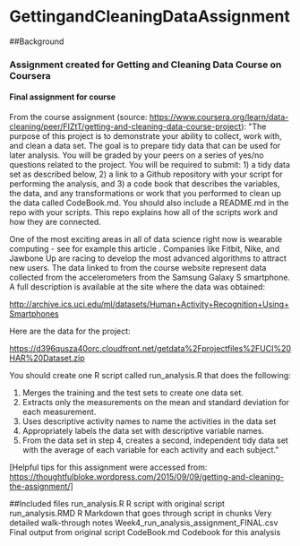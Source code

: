# GettingandCleaningDataAssignment

##Background
### Assignment created for Getting and Cleaning Data Course on Coursera
#### Final assignment for course

From the course assignment (source: https://www.coursera.org/learn/data-cleaning/peer/FIZtT/getting-and-cleaning-data-course-project):
"The purpose of this project is to demonstrate your ability to collect, work with, and clean a data set. The goal is to prepare tidy data that can be used for later analysis. You will be graded by your peers on a series of yes/no questions related to the project. You will be required to submit: 1) a tidy data set as described below, 2) a link to a Github repository with your script for performing the analysis, and 3) a code book that describes the variables, the data, and any transformations or work that you performed to clean up the data called CodeBook.md. You should also include a README.md in the repo with your scripts. This repo explains how all of the scripts work and how they are connected.

One of the most exciting areas in all of data science right now is wearable computing - see for example this article . Companies like Fitbit, Nike, and Jawbone Up are racing to develop the most advanced algorithms to attract new users. The data linked to from the course website represent data collected from the accelerometers from the Samsung Galaxy S smartphone. A full description is available at the site where the data was obtained:

http://archive.ics.uci.edu/ml/datasets/Human+Activity+Recognition+Using+Smartphones 

Here are the data for the project:

 https://d396qusza40orc.cloudfront.net/getdata%2Fprojectfiles%2FUCI%20HAR%20Dataset.zip  

You should create one R script called run_analysis.R that does the following: 
  1. Merges the training and the test sets to create one data set.
  2. Extracts only the measurements on the mean and standard deviation for each measurement. 
  3. Uses descriptive activity names to name the activities in the data set
  4. Appropriately labels the data set with descriptive variable names. 
  5. From the data set in step 4, creates a second, independent tidy data set with the average of each variable for each activity and each subject." 
  
 [Helpful tips for this assignment were accessed from: https://thoughtfulbloke.wordpress.com/2015/09/09/getting-and-cleaning-the-assignment/]
 
##Included files
 run_analysis.R
    R script with original script
 run_analysis.RMD
    R Markdown that goes through script in chunks
    Very detailed walk-through notes
 Week4_run_analysis_assignment_FINAL.csv
    Final output from original script
 CodeBook.md
    Codebook for this analysis
